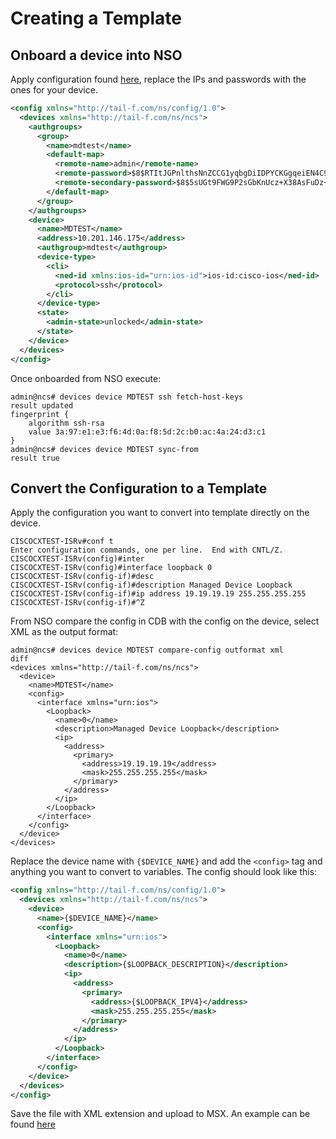 # Creating a Template

## Onboard a device into NSO

Apply configuration found [here](./add-nso-device.xml), replace the IPs and passwords with the ones for your device.

```xml
<config xmlns="http://tail-f.com/ns/config/1.0">
  <devices xmlns="http://tail-f.com/ns/ncs">
    <authgroups>
      <group>
        <name>mdtest</name>
        <default-map>
          <remote-name>admin</remote-name>
          <remote-password>$8$RTItJGPnlthsNnZCCG1yqbgDiIDPYCKGgqeiEN4C9+E=</remote-password>
          <remote-secondary-password>$8$5sUGt9FWG9P2sGbKnUcz+X38AsFuDz+p4LupjWV8AtM=</remote-secondary-password>
        </default-map>
      </group>
    </authgroups>
    <device>
      <name>MDTEST</name>
      <address>10.201.146.175</address>
      <authgroup>mdtest</authgroup>
      <device-type>
        <cli>
          <ned-id xmlns:ios-id="urn:ios-id">ios-id:cisco-ios</ned-id>
          <protocol>ssh</protocol>
        </cli>
      </device-type>
      <state>
        <admin-state>unlocked</admin-state>
      </state>
    </device>
  </devices>
</config>
```

Once onboarded from NSO execute:

```
admin@ncs# devices device MDTEST ssh fetch-host-keys
result updated
fingerprint {
    algorithm ssh-rsa
    value 3a:97:e1:e3:f6:4d:0a:f8:5d:2c:b0:ac:4a:24:d3:c1
}
admin@ncs# devices device MDTEST sync-from
result true
```

## Convert the Configuration to a Template

Apply the configuration you want to convert into template directly on the device.

```
CISCOCXTEST-ISRv#conf t
Enter configuration commands, one per line.  End with CNTL/Z.
CISCOCXTEST-ISRv(config)#inter
CISCOCXTEST-ISRv(config)#interface loopback 0
CISCOCXTEST-ISRv(config-if)#desc
CISCOCXTEST-ISRv(config-if)#description Managed Device Loopback
CISCOCXTEST-ISRv(config-if)#ip address 19.19.19.19 255.255.255.255
CISCOCXTEST-ISRv(config-if)#^Z
```

From NSO compare the config in CDB with the config on the device, select XML as the output format:

```
admin@ncs# devices device MDTEST compare-config outformat xml
diff
<devices xmlns="http://tail-f.com/ns/ncs">
  <device>
    <name>MDTEST</name>
    <config>
      <interface xmlns="urn:ios">
        <Loopback>
          <name>0</name>
          <description>Managed Device Loopback</description>
          <ip>
            <address>
              <primary>
                <address>19.19.19.19</address>
                <mask>255.255.255.255</mask>
              </primary>
            </address>
          </ip>
        </Loopback>
      </interface>
    </config>
  </device>
</devices>
```

Replace the device name with `{$DEVICE_NAME}` and add the `<config>` tag and anything you want to convert to variables.
The config should look like this:

```xml
<config xmlns="http://tail-f.com/ns/config/1.0">
  <devices xmlns="http://tail-f.com/ns/ncs">
    <device>
      <name>{$DEVICE_NAME}</name>
      <config>
        <interface xmlns="urn:ios">
          <Loopback>
            <name>0</name>
            <description>{$LOOPBACK_DESCRIPTION}</description>
            <ip>
              <address>
                <primary>
                  <address>{$LOOPBACK_IPV4}</address>
                  <mask>255.255.255.255</mask>
                </primary>
              </address>
            </ip>
          </Loopback>
        </interface>
      </config>
    </device>
  </devices>
</config>
```

Save the file with XML extension and upload to MSX. An example can be found [here](../../templates/cx_loopback.xml)
